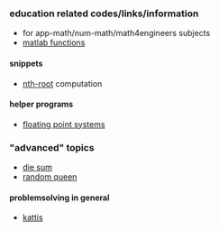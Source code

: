 ### education related codes/links/information

- for app-math/num-math/math4engineers subjects
- [matlab functions](_matlabfuns/readme.md)

#### snippets
- [nth-root](_nthroots/readme.md) computation


#### helper programs
- [floating point systems](_floatsys/readme.md)

### "advanced" topics
- [die sum](_diesum/readme.md)
- [random queen](_randomqueen/readme.md)


#### problemsolving in general
- [kattis](_test_your_knowledge/readme.md)